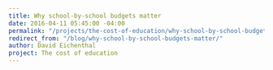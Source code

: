 ```yaml
---
title: Why school-by-school budgets matter
date: 2016-04-11 05:45:00 -04:00
permalink: "/projects/the-cost-of-education/why-school-by-school-budgets-matter/"
redirect_from: "/blog/why-school-by-school-budgets-matter/"
author: David Eichenthal
project: The cost of education
---
```


